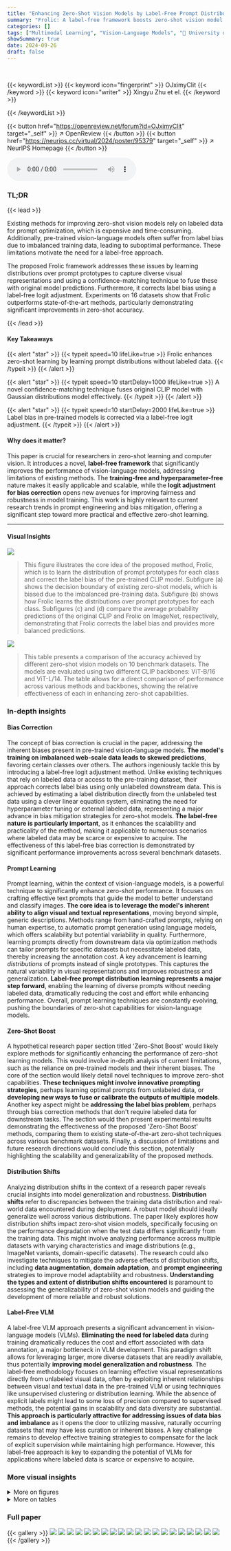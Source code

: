 ```yaml
---
title: "Enhancing Zero-Shot Vision Models by Label-Free Prompt Distribution Learning and Bias Correcting"
summary: "Frolic: A label-free framework boosts zero-shot vision model accuracy by learning prompt distributions and correcting label bias, achieving state-of-the-art performance across multiple datasets."
categories: []
tags: ["Multimodal Learning", "Vision-Language Models", "🏢 University of Science and Technology of China",]
showSummary: true
date: 2024-09-26
draft: false
---
```


<br>

{{< keywordList >}}
{{< keyword icon="fingerprint" >}} OJximyClit {{< /keyword >}}
{{< keyword icon="writer" >}} Xingyu Zhu et el. {{< /keyword >}}
 
{{< /keywordList >}}

{{< button href="https://openreview.net/forum?id=OJximyClit" target="_self" >}}
↗ OpenReview
{{< /button >}}
{{< button href="https://neurips.cc/virtual/2024/poster/95379" target="_self" >}}
↗ NeurIPS Homepage
{{< /button >}}


<audio controls>
    <source src="https://ai-paper-reviewer.com/OJximyClit/podcast.wav" type="audio/wav">
    Your browser does not support the audio element.
</audio>


### TL;DR


{{< lead >}}

Existing methods for improving zero-shot vision models rely on labeled data for prompt optimization, which is expensive and time-consuming.  Additionally, pre-trained vision-language models often suffer from label bias due to imbalanced training data, leading to suboptimal performance. These limitations motivate the need for a label-free approach.

The proposed Frolic framework addresses these issues by learning distributions over prompt prototypes to capture diverse visual representations and using a confidence-matching technique to fuse these with original model predictions.  Furthermore, it corrects label bias using a label-free logit adjustment. Experiments on 16 datasets show that Frolic outperforms state-of-the-art methods, particularly demonstrating significant improvements in zero-shot accuracy.

{{< /lead >}}


#### Key Takeaways

{{< alert "star" >}}
{{< typeit speed=10 lifeLike=true >}} Frolic enhances zero-shot learning by learning prompt distributions without labeled data. {{< /typeit >}}
{{< /alert >}}

{{< alert "star" >}}
{{< typeit speed=10 startDelay=1000 lifeLike=true >}} A novel confidence-matching technique fuses original CLIP model with Gaussian distributions model effectively. {{< /typeit >}}
{{< /alert >}}

{{< alert "star" >}}
{{< typeit speed=10 startDelay=2000 lifeLike=true >}} Label bias in pre-trained models is corrected via a label-free logit adjustment. {{< /typeit >}}
{{< /alert >}}

#### Why does it matter?
This paper is crucial for researchers in zero-shot learning and computer vision.  It introduces a novel, **label-free framework** that significantly improves the performance of vision-language models, addressing limitations of existing methods. The **training-free and hyperparameter-free** nature makes it easily applicable and scalable, while the **logit adjustment for bias correction** opens new avenues for improving fairness and robustness in model training. This work is highly relevant to current research trends in prompt engineering and bias mitigation, offering a significant step toward more practical and effective zero-shot learning.

------
#### Visual Insights



![](https://ai-paper-reviewer.com/OJximyClit/figures_1_1.jpg)

> This figure illustrates the core idea of the proposed method, Frolic, which is to learn the distribution of prompt prototypes for each class and correct the label bias of the pre-trained CLIP model.  Subfigure (a) shows the decision boundary of existing zero-shot models, which is biased due to the imbalanced pre-training data. Subfigure (b) shows how Frolic learns the distributions over prompt prototypes for each class. Subfigures (c) and (d) compare the average probability predictions of the original CLIP and Frolic on ImageNet, respectively, demonstrating that Frolic corrects the label bias and provides more balanced predictions.





![](https://ai-paper-reviewer.com/OJximyClit/tables_4_1.jpg)

> This table presents a comparison of the accuracy achieved by different zero-shot vision models on 10 benchmark datasets.  The models are evaluated using two different CLIP backbones: ViT-B/16 and ViT-L/14.  The table allows for a direct comparison of performance across various methods and backbones, showing the relative effectiveness of each in enhancing zero-shot capabilities.





### In-depth insights


#### Bias Correction
The concept of bias correction is crucial in the paper, addressing the inherent biases present in pre-trained vision-language models.  **The model's training on imbalanced web-scale data leads to skewed predictions**, favoring certain classes over others. The authors ingeniously tackle this by introducing a label-free logit adjustment method. Unlike existing techniques that rely on labeled data or access to the pre-training dataset, their approach corrects label bias using only unlabeled downstream data.  This is achieved by estimating a label distribution directly from the unlabeled test data using a clever linear equation system, eliminating the need for hyperparameter tuning or external labeled data, representing a major advance in bias mitigation strategies for zero-shot models.  **The label-free nature is particularly important**, as it enhances the scalability and practicality of the method, making it applicable to numerous scenarios where labeled data may be scarce or expensive to acquire.  The effectiveness of this label-free bias correction is demonstrated by significant performance improvements across several benchmark datasets.

#### Prompt Learning
Prompt learning, within the context of vision-language models, is a powerful technique to significantly enhance zero-shot performance.  It focuses on crafting effective text prompts that guide the model to better understand and classify images.  **The core idea is to leverage the model's inherent ability to align visual and textual representations**, moving beyond simple, generic descriptions.  Methods range from hand-crafted prompts, relying on human expertise, to automatic prompt generation using language models, which offers scalability but potential variability in quality.  Furthermore, learning prompts directly from downstream data via optimization methods can tailor prompts for specific datasets but necessitate labeled data, thereby increasing the annotation cost.  A key advancement is learning *distributions* of prompts instead of single prototypes. This captures the natural variability in visual representations and improves robustness and generalization. **Label-free prompt distribution learning represents a major step forward**, enabling the learning of diverse prompts without needing labeled data, dramatically reducing the cost and effort while enhancing performance. Overall, prompt learning techniques are constantly evolving, pushing the boundaries of zero-shot capabilities for vision-language models.

#### Zero-Shot Boost
A hypothetical research paper section titled 'Zero-Shot Boost' would likely explore methods for significantly enhancing the performance of zero-shot learning models.  This would involve in-depth analysis of current limitations, such as the reliance on pre-trained models and their inherent biases. The core of the section would likely detail novel techniques to improve zero-shot capabilities.  **These techniques might involve innovative prompting strategies**, perhaps learning optimal prompts from unlabeled data, or **developing new ways to fuse or calibrate the outputs of multiple models**. Another key aspect might be **addressing the label bias problem**, perhaps through bias correction methods that don't require labeled data for downstream tasks.  The section would then present experimental results demonstrating the effectiveness of the proposed 'Zero-Shot Boost' methods, comparing them to existing state-of-the-art zero-shot techniques across various benchmark datasets.  Finally, a discussion of limitations and future research directions would conclude this section, potentially highlighting the scalability and generalizability of the proposed methods.

#### Distribution Shifts
Analyzing distribution shifts in the context of a research paper reveals crucial insights into model generalization and robustness.  **Distribution shifts** refer to discrepancies between the training data distribution and real-world data encountered during deployment.  A robust model should ideally generalize well across various distributions. The paper likely explores how distribution shifts impact zero-shot vision models, specifically focusing on the performance degradation when the test data differs significantly from the training data.  This might involve analyzing performance across multiple datasets with varying characteristics and image distributions (e.g., ImageNet variants, domain-specific datasets).  The research could also investigate techniques to mitigate the adverse effects of distribution shifts, including **data augmentation**, **domain adaptation**, and **prompt engineering** strategies to improve model adaptability and robustness. **Understanding the types and extent of distribution shifts encountered** is paramount to assessing the generalizability of zero-shot vision models and guiding the development of more reliable and robust solutions.

#### Label-Free VLM
A label-free VLM approach presents a significant advancement in vision-language models (VLMs). **Eliminating the need for labeled data** during training dramatically reduces the cost and effort associated with data annotation, a major bottleneck in VLM development.  This paradigm shift allows for leveraging larger, more diverse datasets that are readily available, thus potentially **improving model generalization and robustness**.  The label-free methodology focuses on learning effective visual representations directly from unlabeled visual data, often by exploiting inherent relationships between visual and textual data in the pre-trained VLM or using techniques like unsupervised clustering or distribution learning.  While the absence of explicit labels might lead to some loss of precision compared to supervised methods, the potential gains in scalability and data diversity are substantial.  **This approach is particularly attractive for addressing issues of data bias and imbalance** as it opens the door to utilizing massive, naturally occurring datasets that may have less curation or inherent biases.  A key challenge remains to develop effective training strategies to compensate for the lack of explicit supervision while maintaining high performance. However, this label-free approach is key to expanding the potential of VLMs for applications where labeled data is scarce or expensive to acquire.


### More visual insights

<details>
<summary>More on figures
</summary>


![](https://ai-paper-reviewer.com/OJximyClit/figures_3_1.jpg)

> This figure shows a bar chart comparing the average confidence scores of two models, fc and fg, across various datasets.  The confidence score represents the model's certainty in its predictions. The chart visually demonstrates that model fg generally exhibits higher confidence scores than model fc across all the datasets shown.


![](https://ai-paper-reviewer.com/OJximyClit/figures_8_1.jpg)

> This figure shows the relationship between the accuracy gains achieved by using the adaptive fusion technique (compared to simple fusion) and the difference in confidence between the Gaussian model (fg) and the original CLIP model (fc).  A linear regression line is fitted to the data points, demonstrating a positive correlation: larger confidence differences between the two models generally lead to greater improvements in accuracy by using the adaptive fusion strategy.


![](https://ai-paper-reviewer.com/OJximyClit/figures_8_2.jpg)

> This figure shows the convergence behavior of the accuracy and the ℓ1 error during the iterative process of Algorithm 2 for estimating β on the ImageNet dataset.  The x-axis represents the iteration number, the left y-axis shows the accuracy in percentage, and the right y-axis displays the ℓ1 error. The plot demonstrates that the accuracy quickly increases and stabilizes after around 6 iterations, while the ℓ1 error steadily decreases to a value below the defined threshold (ε = 0.01) within 10 iterations. This visualizes the convergence of Algorithm 2, highlighting its efficiency in estimating β.


</details>




<details>
<summary>More on tables
</summary>


![](https://ai-paper-reviewer.com/OJximyClit/tables_6_1.jpg)
> This table presents a comparison of the accuracy achieved by various zero-shot vision models on ten image classification datasets.  The models are tested using two different versions of the CLIP architecture: ViT-B/16 and ViT-L/14.  The table allows for a direct comparison of model performance across different datasets and CLIP versions. The table includes both baseline methods and the proposed 'Frolic' method, enabling an assessment of the performance improvement.

![](https://ai-paper-reviewer.com/OJximyClit/tables_7_1.jpg)
> This table presents a comparison of the accuracy achieved by different zero-shot vision models on ten image classification datasets.  The models compared include various state-of-the-art methods and the proposed Frolic method.  Results are shown for two different CLIP backbones, ViT-B/16 and ViT-L/14, highlighting the performance variations across different model architectures. The table demonstrates the relative improvement achieved by Frolic compared to existing methods.

![](https://ai-paper-reviewer.com/OJximyClit/tables_7_2.jpg)
> This table presents the accuracy achieved by various models (including the proposed Frolic model and its variants) across different datasets.  The datasets include a set of 10 commonly used image classification benchmarks (10-datasets), the ImageNet dataset, and five variants of ImageNet representing different image distribution shifts (IN-Variants). Each model's performance is evaluated using two different backbone architectures: ViT-B/16 and ViT-L/14. The rows represent different versions of the model, showing the impact of each component (prompt distribution learning, bias correction, fusion technique).

![](https://ai-paper-reviewer.com/OJximyClit/tables_8_1.jpg)
> This table compares the accuracy of different zero-shot vision models on ten benchmark datasets using two different CLIP backbones: ViT-B/16 and ViT-L/14.  The models compared include the baseline CLIP, several prompt engineering and bias correction methods, and the proposed Frolic method.  The table highlights Frolic's superior performance across various datasets compared to other state-of-the-art techniques, showcasing the effectiveness of its label-free prompt distribution learning and bias correction approach.

![](https://ai-paper-reviewer.com/OJximyClit/tables_8_2.jpg)
> This table compares the accuracy of the proposed method, Frolic, against other prompt-based methods (CoOp and CoCoOp) using CLIP ViT-B/16.  The accuracy is reported for various datasets, showing that Frolic outperforms other methods. The asterisk indicates that Frolic uses InMaP.

![](https://ai-paper-reviewer.com/OJximyClit/tables_9_1.jpg)
> This table compares the accuracy of Frolic against two other adapter-based distribution methods (LFA and Tip-Adapter) using CLIP ViT-B/16 on ImageNet and its variants.  It shows the accuracy (%) achieved by each method on the ImageNet dataset and four of its distribution shifts (IN-A, IN-V2, IN-R, IN-Sketch). The average accuracy across these five datasets is also provided.

![](https://ai-paper-reviewer.com/OJximyClit/tables_9_2.jpg)
> This table compares the running time and accuracy of different models on the ImageNet dataset using the ViT-B/16 architecture. The models compared are CLIP, TPT, TDA, and Frolic.  Frolic shows a significant improvement in accuracy over other methods while maintaining a reasonable runtime compared to TDA. CLIP has the fastest runtime, but also the lowest accuracy.

</details>




### Full paper

{{< gallery >}}
<img src="https://ai-paper-reviewer.com/OJximyClit/1.png" class="grid-w50 md:grid-w33 xl:grid-w25" />
<img src="https://ai-paper-reviewer.com/OJximyClit/2.png" class="grid-w50 md:grid-w33 xl:grid-w25" />
<img src="https://ai-paper-reviewer.com/OJximyClit/3.png" class="grid-w50 md:grid-w33 xl:grid-w25" />
<img src="https://ai-paper-reviewer.com/OJximyClit/4.png" class="grid-w50 md:grid-w33 xl:grid-w25" />
<img src="https://ai-paper-reviewer.com/OJximyClit/5.png" class="grid-w50 md:grid-w33 xl:grid-w25" />
<img src="https://ai-paper-reviewer.com/OJximyClit/6.png" class="grid-w50 md:grid-w33 xl:grid-w25" />
<img src="https://ai-paper-reviewer.com/OJximyClit/7.png" class="grid-w50 md:grid-w33 xl:grid-w25" />
<img src="https://ai-paper-reviewer.com/OJximyClit/8.png" class="grid-w50 md:grid-w33 xl:grid-w25" />
<img src="https://ai-paper-reviewer.com/OJximyClit/9.png" class="grid-w50 md:grid-w33 xl:grid-w25" />
<img src="https://ai-paper-reviewer.com/OJximyClit/10.png" class="grid-w50 md:grid-w33 xl:grid-w25" />
<img src="https://ai-paper-reviewer.com/OJximyClit/11.png" class="grid-w50 md:grid-w33 xl:grid-w25" />
<img src="https://ai-paper-reviewer.com/OJximyClit/12.png" class="grid-w50 md:grid-w33 xl:grid-w25" />
<img src="https://ai-paper-reviewer.com/OJximyClit/13.png" class="grid-w50 md:grid-w33 xl:grid-w25" />
<img src="https://ai-paper-reviewer.com/OJximyClit/14.png" class="grid-w50 md:grid-w33 xl:grid-w25" />
<img src="https://ai-paper-reviewer.com/OJximyClit/15.png" class="grid-w50 md:grid-w33 xl:grid-w25" />
<img src="https://ai-paper-reviewer.com/OJximyClit/16.png" class="grid-w50 md:grid-w33 xl:grid-w25" />
<img src="https://ai-paper-reviewer.com/OJximyClit/17.png" class="grid-w50 md:grid-w33 xl:grid-w25" />
<img src="https://ai-paper-reviewer.com/OJximyClit/18.png" class="grid-w50 md:grid-w33 xl:grid-w25" />
<img src="https://ai-paper-reviewer.com/OJximyClit/19.png" class="grid-w50 md:grid-w33 xl:grid-w25" />
<img src="https://ai-paper-reviewer.com/OJximyClit/20.png" class="grid-w50 md:grid-w33 xl:grid-w25" />
{{< /gallery >}}